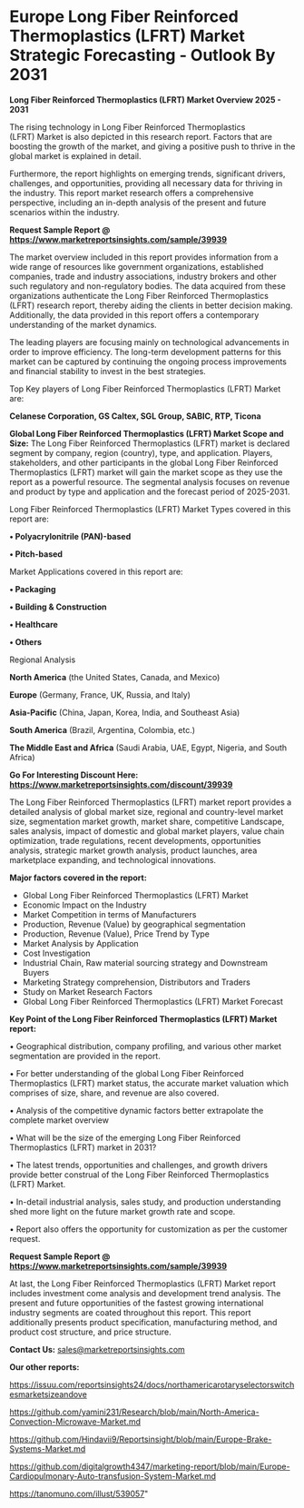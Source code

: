 # Europe Long Fiber Reinforced Thermoplastics (LFRT) Market Strategic Forecasting - Outlook By 2031

<Strong> Long Fiber Reinforced Thermoplastics (LFRT) Market Overview 2025 - 2031</strong>

The rising technology in Long Fiber Reinforced Thermoplastics (LFRT) Market is also depicted in this research report. Factors that are boosting the growth of the market, and giving a positive push to thrive in the global market is explained in detail.

Furthermore, the report highlights on emerging trends, significant drivers, challenges, and opportunities, providing all necessary data for thriving in the industry. This report market research offers a comprehensive perspective, including an in-depth analysis of the present and future scenarios within the industry.

<strong>Request Sample Report @ <a href=https://www.marketreportsinsights.com/sample/39939>https://www.marketreportsinsights.com/sample/39939</a></strong>

The market overview included in this report provides information from a wide range of resources like government organizations, established companies, trade and industry associations, industry brokers and other such regulatory and non-regulatory bodies. The data acquired from these organizations authenticate the Long Fiber Reinforced Thermoplastics (LFRT) research report, thereby aiding the clients in better decision making. Additionally, the data provided in this report offers a contemporary understanding of the market dynamics.

The leading players are focusing mainly on technological advancements in order to improve efficiency. The long-term development patterns for this market can be captured by continuing the ongoing process improvements and financial stability to invest in the best strategies.

Top Key players of Long Fiber Reinforced Thermoplastics (LFRT) Market are:

<strong>Celanese Corporation, GS Caltex, SGL Group, SABIC, RTP, Ticona</strong>

<strong><b>Global Long Fiber Reinforced Thermoplastics (LFRT) Market Scope and Size:</b></strong>
The Long Fiber Reinforced Thermoplastics (LFRT) market is declared segment by company, region (country), type, and application. Players, stakeholders, and other participants in the global Long Fiber Reinforced Thermoplastics (LFRT) market will gain the market scope as they use the report as a powerful resource. The segmental analysis focuses on revenue and product by type and application and the forecast period of 2025-2031.

Long Fiber Reinforced Thermoplastics (LFRT) Market Types covered in this report are:

<strong>•  Polyacrylonitrile (PAN)-based

•  Pitch-based</strong>

Market Applications covered in this report are:

<strong>•  Packaging

•  Building & Construction

•  Healthcare

•  Others</strong> 

Regional Analysis

<strong>North America</strong> (the United States, Canada, and Mexico)

<strong>Europe</strong> (Germany, France, UK, Russia, and Italy)

<strong>Asia-Pacific</strong> (China, Japan, Korea, India, and Southeast Asia)

<strong>South America</strong> (Brazil, Argentina, Colombia, etc.)

<strong>The Middle East and Africa</strong> (Saudi Arabia, UAE, Egypt, Nigeria, and South Africa)

<strong>Go For Interesting Discount Here: <a href=https://www.marketreportsinsights.com/discount/39939>https://www.marketreportsinsights.com/discount/39939</a></strong>

The Long Fiber Reinforced Thermoplastics (LFRT) market report provides a detailed analysis of global market size, regional and country-level market size, segmentation market growth, market share, competitive Landscape, sales analysis, impact of domestic and global market players, value chain optimization, trade regulations, recent developments, opportunities analysis, strategic market growth analysis, product launches, area marketplace expanding, and technological innovations.

<strong><b>Major factors covered in the report:</b></strong>
<ul>
  <li>Global Long Fiber Reinforced Thermoplastics (LFRT) Market </li>
  <li>Economic Impact on the Industry</li>
  <li>Market Competition in terms of Manufacturers</li>
  <li>Production, Revenue (Value) by geographical segmentation</li>
  <li>Production, Revenue (Value), Price Trend by Type</li>
  <li>Market Analysis by Application</li>
  <li>Cost Investigation</li>
  <li>Industrial Chain, Raw material sourcing strategy and Downstream Buyers</li>
  <li>Marketing Strategy comprehension, Distributors and Traders</li>
  <li>Study on Market Research Factors</li>
  <li>Global Long Fiber Reinforced Thermoplastics (LFRT) Market Forecast</li>
</ul>

<strong><b>Key Point of the Long Fiber Reinforced Thermoplastics (LFRT) Market report:</b></strong>

• Geographical distribution, company profiling, and various other market segmentation are provided in the report.

• For better understanding of the global Long Fiber Reinforced Thermoplastics (LFRT) market status, the accurate market valuation which comprises of size, share, and revenue are also covered.

• Analysis of the competitive dynamic factors better extrapolate the complete market overview

• What will be the size of the emerging Long Fiber Reinforced Thermoplastics (LFRT) market in 2031?

• The latest trends, opportunities and challenges, and growth drivers provide better construal of the Long Fiber Reinforced Thermoplastics (LFRT) Market.

• In-detail industrial analysis, sales study, and production understanding shed more light on the future market growth rate and scope.

• Report also offers the opportunity for customization as per the customer request.

<strong>Request Sample Report @ <a href=https://www.marketreportsinsights.com/sample/39939>https://www.marketreportsinsights.com/sample/39939</a></strong>

At last, the Long Fiber Reinforced Thermoplastics (LFRT) Market report includes investment come analysis and development trend analysis. The present and future opportunities of the fastest growing international industry segments are coated throughout this report. This report additionally presents product specification, manufacturing method, and product cost structure, and price structure.

<strong>Contact Us:</strong>
sales@marketreportsinsights.com

<strong>Our other reports:</strong>

<a href=https://issuu.com/reportsinsights24/docs/northamericarotaryselectorswitchesmarketsizeandove>https://issuu.com/reportsinsights24/docs/northamericarotaryselectorswitchesmarketsizeandove</a>

<a href=https://github.com/yamini231/Research/blob/main/North-America-Convection-Microwave-Market.md>https://github.com/yamini231/Research/blob/main/North-America-Convection-Microwave-Market.md</a>

<a href=https://github.com/Hindavii9/Reportsinsight/blob/main/Europe-Brake-Systems-Market.md>https://github.com/Hindavii9/Reportsinsight/blob/main/Europe-Brake-Systems-Market.md</a>

<a href=https://github.com/digitalgrowth4347/marketing-report/blob/main/Europe-Cardiopulmonary-Auto-transfusion-System-Market.md>https://github.com/digitalgrowth4347/marketing-report/blob/main/Europe-Cardiopulmonary-Auto-transfusion-System-Market.md</a>

<a href=https://tanomuno.com/illust/539057>https://tanomuno.com/illust/539057</a>"
